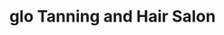 ---
title: "glo Tanning and Hair Salon"
url: /florence/glo-tanning-and-hair-salon/
shop: Kosmetik
---
